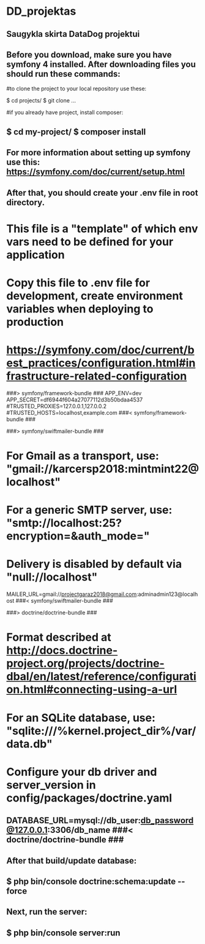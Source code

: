 # DD_projektas
Saugykla skirta DataDog projektui
----------------------------------------------------------------
Before you download, make sure you have symfony 4 installed.
After downloading files you should run these commands:
----------------------------------------------------------------
#to clone the project to your local repository use these:

 $   cd projects/
 $   git clone ...

#if you already have project, install composer:

 $   cd my-project/
 $   composer install
 ---------------------------------------------------------------
 For more information about setting up symfony use this: https://symfony.com/doc/current/setup.html
 ---------------------------------------------------------------
After that, you should create your .env file in root directory.
----------------------------------------------------------------
# This file is a "template" of which env vars need to be defined for your application
# Copy this file to .env file for development, create environment variables when deploying to production
# https://symfony.com/doc/current/best_practices/configuration.html#infrastructure-related-configuration

###> symfony/framework-bundle ###
APP_ENV=dev
APP_SECRET=df6944f604a27077112d3b50bdaa4537
#TRUSTED_PROXIES=127.0.0.1,127.0.0.2
#TRUSTED_HOSTS=localhost,example.com
###< symfony/framework-bundle ###

###> symfony/swiftmailer-bundle ###
# For Gmail as a transport, use: "gmail://karcersp2018:mintmint22@localhost"
# For a generic SMTP server, use: "smtp://localhost:25?encryption=&auth_mode="
# Delivery is disabled by default via "null://localhost"
MAILER_URL=gmail://projectgaraz2018@gmail.com:adminadmin123@localhost
###< symfony/swiftmailer-bundle ###

###> doctrine/doctrine-bundle ###
# Format described at http://docs.doctrine-project.org/projects/doctrine-dbal/en/latest/reference/configuration.html#connecting-using-a-url
# For an SQLite database, use: "sqlite:///%kernel.project_dir%/var/data.db"
# Configure your db driver and server_version in config/packages/doctrine.yaml
DATABASE_URL=mysql://db_user:db_password@127.0.0.1:3306/db_name
###< doctrine/doctrine-bundle ###
------------------------------------------------------------------
After that build/update database:
------------------------------------------------------------------
 $   php bin/console doctrine:schema:update --force
------------------------------------------------------------------
Next, run the server:
------------------------------------------------------------------
 $   php bin/console server:run
------------------------------------------------------------------
